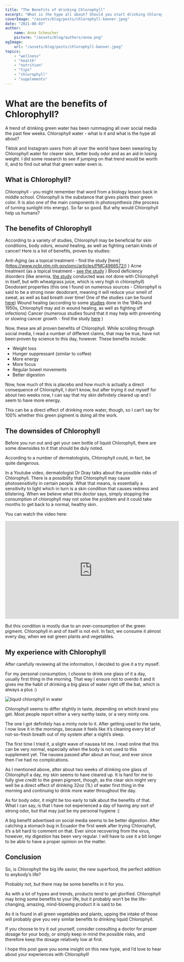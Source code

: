 ```yaml
---
title: "The Benefits of drinking Chlorophyll"
excerpt: "What is the hype all about? Should you start drinking Chlorophyll?"
coverImage: "/assets/blog/posts/chlorophyll-banner.jpeg"
date: "2021-08-03"
author:
    name: Anna Scheucher
    picture: "/assets/blog/authors/anna.png"
ogImage:
    url: "/assets/blog/posts/chlorophyll-banner.jpeg"
topics:
    - "wellness"
    - "health"
    - "nutrition"
    - "tips"
    - "chlorophyll"
    - "supplements"
---
```


<p class="text-left font-serif">

# What are the benefits of Chlorophyll?

A trend of drinking green water has been rummaging all over social media the past few weeks. Chlorophyll water - what is it and what is the hype all about?

Tiktok and Instagram users from all over the world have been swearing by Chlorophyll water for clearer skin, better body odor and as an aid in losing weight. I did some research to see if jumping on that trend would be worth it, and to find out what that green water even is. 

## What is Chlorophyll?

Chlorophyll - you might remember that word from a biology lesson back in middle school. Chlorophyll is the substance that gives plants their green color. It is also one of the main components in photosynthesis (the process of turning sunlight into energy). So far so good. But why would Chlorophyll help us humans? 

## The benefits of Chlorophyll

According to a variety of studies, Chlorophyll may be beneficial for skin conditions, body odors, wound healing, as well as fighting certain kinds of cancer! Here is a list of benefits, proven by studies:

Anti-Aging (as a topical treatment - find the study [here] (https://www.ncbi.nlm.nih.gov/pmc/articles/PMC4966572/) ) 
Acne treatment (as a topical treatment - [see the study](https://jddonline.com/articles/dermatology/S1545961615P0589X) ) 
Blood deficiency disorders (like anemia, [the study](https://www.semanticscholar.org/paper/A-pilot-study-on-wheat-grass-juice-for-its-and-on-Chauhan/73f2bb7c0b1129b5da66ca284eb2294d956fa9d2?p2df) conducted was not done with Chlorophyll in itself, but with wheatgrass juice, which is very high in chlorophyll) 
Deodorant properties (this one I found on numerous sources - Chlorophyll is said to be a strong inner deodorant, meaning it will reduce your smell of sweat, as well as bad breath over time! One of the studies can be found [here](https://agsjournals.onlinelibrary.wiley.com/doi/full/10.1111/j.1532-5415.1980.tb00124.x)) 
Wound healing (according to some [studies](https://www.americanjournalofsurgery.com/article/0002-9610(47)90287-0/fulltext) done in the 1940s and 1950s, Chlorophyll may  aid in wound healing, as well as fighting off infections) 
Cancer (numerous studies found that it may help with preventing or slowing cancer growth - find the study [here](https://www.tandfonline.com/doi/full/10.1080/01635581.2015.990573?scroll=top&needAccess=true&) ) 


Now, these are all proven benefits of Chlorophyll. While scrolling through social media, I read a number of different claims, that may be true, have not been proven by science to this day, however. These benefits include: 
<ul class="list-disc">
<li>Weight loss
<li>Hunger suppressant (similar to coffee) 
<li>More energy 
<li>More focus 
<li>Regular bowel movements 
<li>Better digestion
</ul>

Now, how much of this is placebo and how much is actually a direct consequence of Chlorophyll, I don’t know, but after trying it out myself for about two weeks now, I can say that my skin definitely cleared up and I seem to have more energy. 

This can be a direct effect of drinking more water, though, so I can’t say for 100% whether this green pigment is doing all the work. 

## The downsides of Chlorophyll 

Before you run out and get your own bottle of liquid Chlorophyll, there are some downsides to it that should be duly noted. 

According to a number of dermatologists, Chlorophyll could, in fact, be quite dangerous.

In a Youtube video, dermatologist Dr Dray talks about the possible risks of Chlorophyll. There is a possibility that Chlorophyll may cause photosensitivity in certain people. What that means, is essentially a sensitivity to light which in turn is a skin condition that causes redness and blistering. When we believe what this doctor says, simply stopping the consumption of chlorophyll may not solve the problem and it could take months to get back to a normal, healthy skin.

You can watch the video here:

 <iframe width="560" height="315" src="https://www.youtube.com/embed/a87sHnm9i8E" title="YouTube video player" frameborder="0" allow="accelerometer; autoplay; clipboard-write; encrypted-media; gyroscope; picture-in-picture" allowfullscreen></iframe> 

But this condition is mostly due to an over-consumption of the green pigment. Chlorophyll in and of itself is not evil. In fact, we consume it almost every day, when we eat green plants and vegetables. 

## My experience with Chlorophyll

After carefully reviewing all the information, I decided to give it a try myself. 

For my personal consumption, I choose to drink one glass of it a day, usually first thing in the morning. That way I ensure not to overdo it and it gives me the habit of drinking a big glass of water right off the bat, which is always a plus :) 

![liquid chlorophyll in water](https://firebasestorage.googleapis.com/v0/b/annascheucher-25389.appspot.com/o/IMG_9470.JPG?alt=media&token=1ea6f5b4-e363-491c-9d82-ef4180d7b6e9)

Chlorophyll seems to differ slightly in taste, depending on which brand you get. Most people report either a very earthy taste, or a very minty one. 

The one I got definitely has a minty note to it. After getting used to the taste, I now love it in the mornings, because it feels like it’s cleaning every bit of not-so-fresh breath out of my system after a night’s sleep. 

The first time I tried it, a slight wave of nausea hit me. I read online that this can be very normal, especially when the body is not used to this supplement yet. The nausea passed after about an hour, and ever since then I’ve had no complications. 

As I mentioned above, after about two weeks of drinking one glass of Chlorophyll a day, my skin seems to have cleared up. It is hard for me to fully give credit to the green pigment, though, as the clear skin might very well be a direct effect of drinking 32oz (1L) of water first thing in the morning and continuing to drink more water throughout the day. 

As for body odor, it might be too early to talk about the benefits of that. What I can say, is that I have not experienced a day of having any sort of strong odor, but that may just be my personal hygiene :) 

A big benefit advertised on social media seems to be better digestion. After catching a stomach bug in Ecuador the first week after trying Chlorophyll, it’s a bit hard to comment on that. Ever since recovering from the virus, however, my digestion has been very regular. I will have to use it a bit longer to be able to have a proper opinion on the matter. 

## Conclusion 

So, is Chlorophyll the big life savior, the new superfood, the perfect addition to anybody’s life? 

Probably not, but there may be some benefits in it for you. 

As with a lot of hypes and trends, products tend to get glorified. Chlorophyll may bring some benefits to your life, but it probably won’t be the life-changing, amazing, mind-blowing product it is said to be. 

As it is found in all green vegetables and plants, upping the intake of those will probably give you very similar benefits to drinking liquid Chlorophyll. 

If you choose to try it out yourself, consider consulting a doctor for proper dosage for your body, or simply keep in mind the possible risks, and therefore keep the dosage relatively low at first. 

I hope this post gave you some insight on this new hype, and I’d love to hear about your experiences with Chlorophyll!


##

<p class="text-left font-serif"></p>

